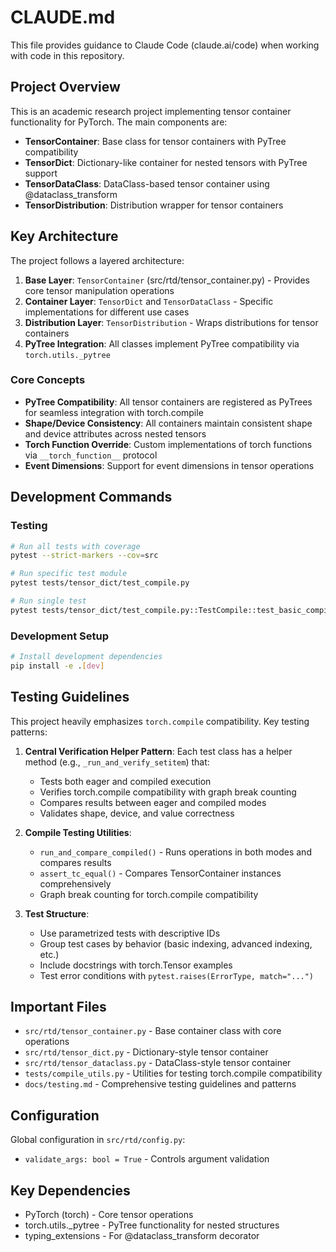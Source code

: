 # CLAUDE.md

This file provides guidance to Claude Code (claude.ai/code) when working with code in this repository.

## Project Overview

This is an academic research project implementing tensor container functionality for PyTorch. The main components are:

- **TensorContainer**: Base class for tensor containers with PyTree compatibility
- **TensorDict**: Dictionary-like container for nested tensors with PyTree support
- **TensorDataClass**: DataClass-based tensor container using @dataclass_transform
- **TensorDistribution**: Distribution wrapper for tensor containers

## Key Architecture

The project follows a layered architecture:

1. **Base Layer**: `TensorContainer` (src/rtd/tensor_container.py) - Provides core tensor manipulation operations
2. **Container Layer**: `TensorDict` and `TensorDataClass` - Specific implementations for different use cases
3. **Distribution Layer**: `TensorDistribution` - Wraps distributions for tensor containers
4. **PyTree Integration**: All classes implement PyTree compatibility via `torch.utils._pytree`

### Core Concepts

- **PyTree Compatibility**: All tensor containers are registered as PyTrees for seamless integration with torch.compile
- **Shape/Device Consistency**: All containers maintain consistent shape and device attributes across nested tensors
- **Torch Function Override**: Custom implementations of torch functions via `__torch_function__` protocol
- **Event Dimensions**: Support for event dimensions in tensor operations

## Development Commands

### Testing
```bash
# Run all tests with coverage
pytest --strict-markers --cov=src

# Run specific test module
pytest tests/tensor_dict/test_compile.py

# Run single test
pytest tests/tensor_dict/test_compile.py::TestCompile::test_basic_compile
```

### Development Setup
```bash
# Install development dependencies
pip install -e .[dev]
```

## Testing Guidelines

This project heavily emphasizes `torch.compile` compatibility. Key testing patterns:

1. **Central Verification Helper Pattern**: Each test class has a helper method (e.g., `_run_and_verify_setitem`) that:
   - Tests both eager and compiled execution
   - Verifies torch.compile compatibility with graph break counting
   - Compares results between eager and compiled modes
   - Validates shape, device, and value correctness

2. **Compile Testing Utilities**: 
   - `run_and_compare_compiled()` - Runs operations in both modes and compares results
   - `assert_tc_equal()` - Compares TensorContainer instances comprehensively
   - Graph break counting for torch.compile compatibility

3. **Test Structure**:
   - Use parametrized tests with descriptive IDs
   - Group test cases by behavior (basic indexing, advanced indexing, etc.)
   - Include docstrings with torch.Tensor examples
   - Test error conditions with `pytest.raises(ErrorType, match="...")`

## Important Files

- `src/rtd/tensor_container.py` - Base container class with core operations
- `src/rtd/tensor_dict.py` - Dictionary-style tensor container
- `src/rtd/tensor_dataclass.py` - DataClass-style tensor container
- `tests/compile_utils.py` - Utilities for testing torch.compile compatibility
- `docs/testing.md` - Comprehensive testing guidelines and patterns

## Configuration

Global configuration in `src/rtd/config.py`:
- `validate_args: bool = True` - Controls argument validation

## Key Dependencies

- PyTorch (torch) - Core tensor operations
- torch.utils._pytree - PyTree functionality for nested structures
- typing_extensions - For @dataclass_transform decorator